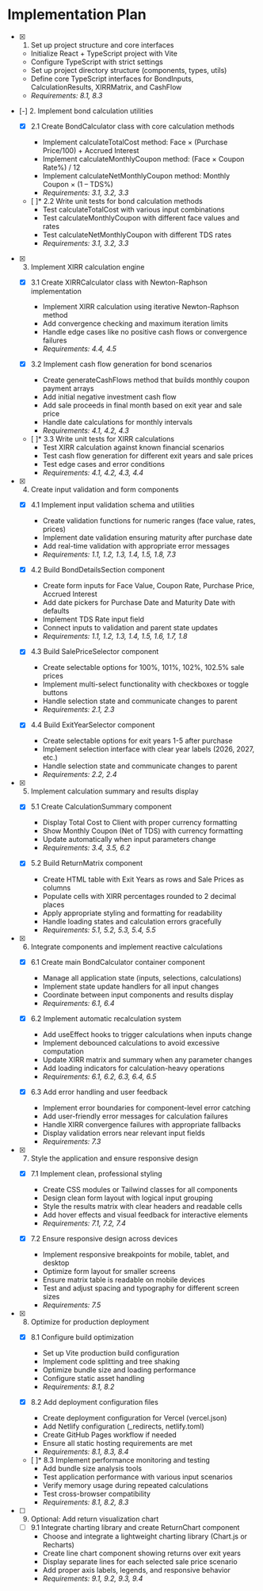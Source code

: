 # Implementation Plan

- [x] 1. Set up project structure and core interfaces








  - Initialize React + TypeScript project with Vite
  - Configure TypeScript with strict settings
  - Set up project directory structure (components, types, utils)
  - Define core TypeScript interfaces for BondInputs, CalculationResults, XIRRMatrix, and CashFlow
  - _Requirements: 8.1, 8.3_

- [-] 2. Implement bond calculation utilities


  - [x] 2.1 Create BondCalculator class with core calculation methods



    - Implement calculateTotalCost method: Face × (Purchase Price/100) + Accrued Interest
    - Implement calculateMonthlyCoupon method: (Face × Coupon Rate%) / 12
    - Implement calculateNetMonthlyCoupon method: Monthly Coupon × (1 – TDS%)
    - _Requirements: 3.1, 3.2, 3.3_
  
  - [ ]* 2.2 Write unit tests for bond calculation methods
    - Test calculateTotalCost with various input combinations
    - Test calculateMonthlyCoupon with different face values and rates
    - Test calculateNetMonthlyCoupon with different TDS rates
    - _Requirements: 3.1, 3.2, 3.3_

- [x] 3. Implement XIRR calculation engine





  - [x] 3.1 Create XIRRCalculator class with Newton-Raphson implementation


    - Implement XIRR calculation using iterative Newton-Raphson method
    - Add convergence checking and maximum iteration limits
    - Handle edge cases like no positive cash flows or convergence failures
    - _Requirements: 4.4, 4.5_
  
  - [x] 3.2 Implement cash flow generation for bond scenarios


    - Create generateCashFlows method that builds monthly coupon payment arrays
    - Add initial negative investment cash flow
    - Add sale proceeds in final month based on exit year and sale price
    - Handle date calculations for monthly intervals
    - _Requirements: 4.1, 4.2, 4.3_
  
  - [ ]* 3.3 Write unit tests for XIRR calculations
    - Test XIRR calculation against known financial scenarios
    - Test cash flow generation for different exit years and sale prices
    - Test edge cases and error conditions
    - _Requirements: 4.1, 4.2, 4.3, 4.4_

- [x] 4. Create input validation and form components





  - [x] 4.1 Implement input validation schema and utilities


    - Create validation functions for numeric ranges (face value, rates, prices)
    - Implement date validation ensuring maturity after purchase date
    - Add real-time validation with appropriate error messages
    - _Requirements: 1.1, 1.2, 1.3, 1.4, 1.5, 1.8, 7.3_
  
  - [x] 4.2 Build BondDetailsSection component


    - Create form inputs for Face Value, Coupon Rate, Purchase Price, Accrued Interest
    - Add date pickers for Purchase Date and Maturity Date with defaults
    - Implement TDS Rate input field
    - Connect inputs to validation and parent state updates
    - _Requirements: 1.1, 1.2, 1.3, 1.4, 1.5, 1.6, 1.7, 1.8_
  
  - [x] 4.3 Build SalePriceSelector component


    - Create selectable options for 100%, 101%, 102%, 102.5% sale prices
    - Implement multi-select functionality with checkboxes or toggle buttons
    - Handle selection state and communicate changes to parent
    - _Requirements: 2.1, 2.3_
  
  - [x] 4.4 Build ExitYearSelector component


    - Create selectable options for exit years 1-5 after purchase
    - Implement selection interface with clear year labels (2026, 2027, etc.)
    - Handle selection state and communicate changes to parent
    - _Requirements: 2.2, 2.4_

- [x] 5. Implement calculation summary and results display





  - [x] 5.1 Create CalculationSummary component


    - Display Total Cost to Client with proper currency formatting
    - Show Monthly Coupon (Net of TDS) with currency formatting
    - Update automatically when input parameters change
    - _Requirements: 3.4, 3.5, 6.2_
  
  - [x] 5.2 Build ReturnMatrix component


    - Create HTML table with Exit Years as rows and Sale Prices as columns
    - Populate cells with XIRR percentages rounded to 2 decimal places
    - Apply appropriate styling and formatting for readability
    - Handle loading states and calculation errors gracefully
    - _Requirements: 5.1, 5.2, 5.3, 5.4, 5.5_

- [x] 6. Integrate components and implement reactive calculations





  - [x] 6.1 Create main BondCalculator container component


    - Manage all application state (inputs, selections, calculations)
    - Implement state update handlers for all input changes
    - Coordinate between input components and results display
    - _Requirements: 6.1, 6.4_
  
  - [x] 6.2 Implement automatic recalculation system


    - Add useEffect hooks to trigger calculations when inputs change
    - Implement debounced calculations to avoid excessive computation
    - Update XIRR matrix and summary when any parameter changes
    - Add loading indicators for calculation-heavy operations
    - _Requirements: 6.1, 6.2, 6.3, 6.4, 6.5_
  
  - [x] 6.3 Add error handling and user feedback


    - Implement error boundaries for component-level error catching
    - Add user-friendly error messages for calculation failures
    - Handle XIRR convergence failures with appropriate fallbacks
    - Display validation errors near relevant input fields
    - _Requirements: 7.3_

- [x] 7. Style the application and ensure responsive design





  - [x] 7.1 Implement clean, professional styling


    - Create CSS modules or Tailwind classes for all components
    - Design clean form layout with logical input grouping
    - Style the results matrix with clear headers and readable cells
    - Add hover effects and visual feedback for interactive elements
    - _Requirements: 7.1, 7.2, 7.4_
  
  - [x] 7.2 Ensure responsive design across devices


    - Implement responsive breakpoints for mobile, tablet, and desktop
    - Optimize form layout for smaller screens
    - Ensure matrix table is readable on mobile devices
    - Test and adjust spacing and typography for different screen sizes
    - _Requirements: 7.5_

- [x] 8. Optimize for production deployment





  - [x] 8.1 Configure build optimization


    - Set up Vite production build configuration
    - Implement code splitting and tree shaking
    - Optimize bundle size and loading performance
    - Configure static asset handling
    - _Requirements: 8.1, 8.2_
  
  - [x] 8.2 Add deployment configuration files


    - Create deployment configuration for Vercel (vercel.json)
    - Add Netlify configuration (_redirects, netlify.toml)
    - Create GitHub Pages workflow if needed
    - Ensure all static hosting requirements are met
    - _Requirements: 8.1, 8.3, 8.4_
  
  - [ ]* 8.3 Implement performance monitoring and testing
    - Add bundle size analysis tools
    - Test application performance with various input scenarios
    - Verify memory usage during repeated calculations
    - Test cross-browser compatibility
    - _Requirements: 8.1, 8.2, 8.3_

- [ ] 9. Optional: Add return visualization chart
  - [ ] 9.1 Integrate charting library and create ReturnChart component
    - Choose and integrate a lightweight charting library (Chart.js or Recharts)
    - Create line chart component showing returns over exit years
    - Display separate lines for each selected sale price scenario
    - Add proper axis labels, legends, and responsive behavior
    - _Requirements: 9.1, 9.2, 9.3, 9.4_